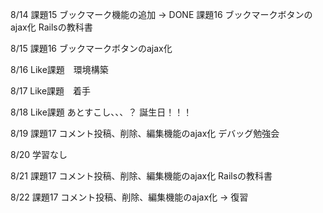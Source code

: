 8/14
課題15 ブックマーク機能の追加 → DONE
課題16 ブックマークボタンのajax化
Railsの教科書

8/15
課題16 ブックマークボタンのajax化

8/16
Like課題　環境構築

8/17
Like課題　着手

8/18
Like課題 あとすこし、、、？
誕生日！！！

8/19
課題17 コメント投稿、削除、編集機能のajax化
デバッグ勉強会

8/20
学習なし

8/21
課題17 コメント投稿、削除、編集機能のajax化
Railsの教科書

8/22
課題17 コメント投稿、削除、編集機能のajax化 → 復習

